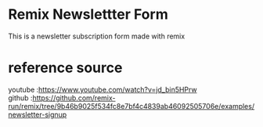 # Remix Newslettter Form

This is a newsletter subscription form made with remix

# reference source
youtube :https://www.youtube.com/watch?v=jd_bin5HPrw  
github :https://github.com/remix-run/remix/tree/9b46b9025f534fc8e7bf4c4839ab46092505706e/examples/newsletter-signup


